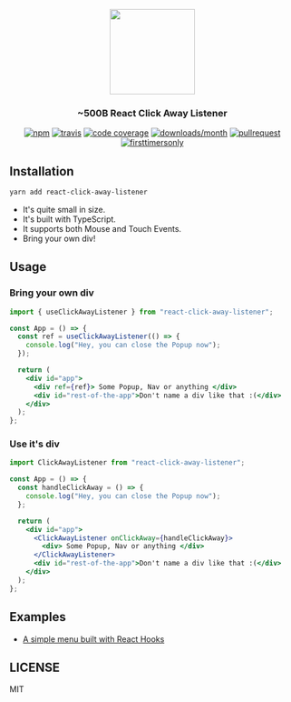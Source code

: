 <p align="center">
  <img src="https://raw.githubusercontent.com/ooade/react-click-away-listener/master/logo.png" height="150" />
  <h3 align="center">~500B React Click Away Listener</h3>
  <p align="center">
  <a href="https://www.npmjs.org/package/react-click-away-listener"><img src="https://img.shields.io/npm/v/react-click-away-listener.svg?style=flat-square" alt="npm"></a>
  <a href="https://travis-ci.org/ooade/react-click-away-listener"><img src="https://img.shields.io/travis/ooade/react-click-away-listener.svg?style=flat-square" alt="travis"></a>
  <a href="https://github.com/ooade/react-click-away-listener"><img src="https://img.shields.io/codecov/c/github/ooade/react-click-away-listener.svg?style=flat-square" alt="code coverage"></a>
  <a href="https://github.com/ooade/react-click-away-listener"><img src="https://img.shields.io/npm/dm/react-click-away-listener.svg?style=flat-square" alt="downloads/month"></a>
  <a href="http://makeapullrequest.com"><img src="https://img.shields.io/badge/PR(s)-welcome-brightgreen.svg?style=flat-square" alt="pullrequest"></a>
  <a href="http://www.firsttimersonly.com"><img src="https://img.shields.io/badge/first--timers--only-friendly-blue.svg?style=flat-square" alt="firsttimersonly"></a>
  </p>
</p>

## Installation

```sh
yarn add react-click-away-listener
```

- It's quite small in size.
- It's built with TypeScript.
- It supports both Mouse and Touch Events.
- Bring your own div!

## Usage

### Bring your own div

```jsx
import { useClickAwayListener } from "react-click-away-listener";

const App = () => {
  const ref = useClickAwayListener(() => {
    console.log("Hey, you can close the Popup now");
  });

  return (
    <div id="app">
      <div ref={ref}> Some Popup, Nav or anything </div>
      <div id="rest-of-the-app">Don't name a div like that :(</div>
    </div>
  );
};
```

### Use it's div

```jsx
import ClickAwayListener from "react-click-away-listener";

const App = () => {
  const handleClickAway = () => {
    console.log("Hey, you can close the Popup now");
  };

  return (
    <div id="app">
      <ClickAwayListener onClickAway={handleClickAway}>
        <div> Some Popup, Nav or anything </div>
      </ClickAwayListener>
      <div id="rest-of-the-app">Don't name a div like that :(</div>
    </div>
  );
};
```

## Examples

- [A simple menu built with React Hooks](https://codesandbox.io/s/52384lyo8p)

## LICENSE

MIT
